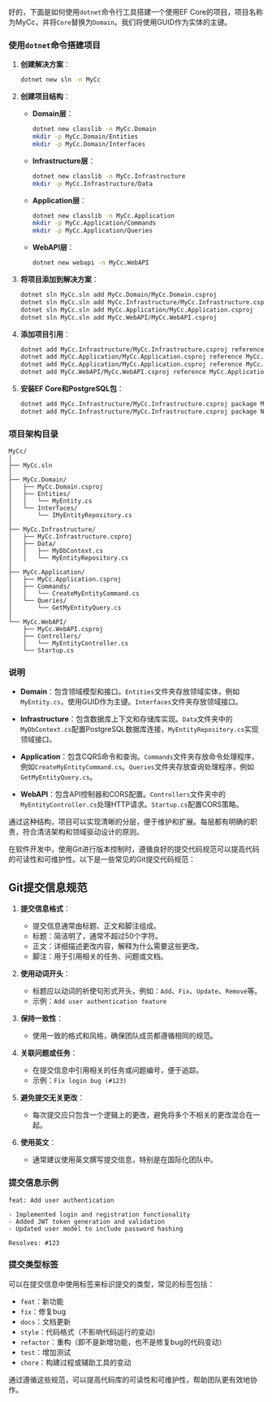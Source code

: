 好的，下面是如何使用`dotnet`命令行工具搭建一个使用EF Core的项目，项目名称为MyCc，并将`Core`替换为`Domain`。我们将使用GUID作为实体的主键。

### 使用`dotnet`命令搭建项目

1. **创建解决方案**：
   ```bash
   dotnet new sln -n MyCc
   ```

2. **创建项目结构**：

    - **Domain层**：
      ```bash
      dotnet new classlib -n MyCc.Domain
      mkdir -p MyCc.Domain/Entities
      mkdir -p MyCc.Domain/Interfaces
      ```

    - **Infrastructure层**：
      ```bash
      dotnet new classlib -n MyCc.Infrastructure
      mkdir -p MyCc.Infrastructure/Data
      ```

    - **Application层**：
      ```bash
      dotnet new classlib -n MyCc.Application
      mkdir -p MyCc.Application/Commands
      mkdir -p MyCc.Application/Queries
      ```

    - **WebAPI层**：
      ```bash
      dotnet new webapi -n MyCc.WebAPI
      ```

3. **将项目添加到解决方案**：
   ```bash
   dotnet sln MyCc.sln add MyCc.Domain/MyCc.Domain.csproj
   dotnet sln MyCc.sln add MyCc.Infrastructure/MyCc.Infrastructure.csproj
   dotnet sln MyCc.sln add MyCc.Application/MyCc.Application.csproj
   dotnet sln MyCc.sln add MyCc.WebAPI/MyCc.WebAPI.csproj
   ```

4. **添加项目引用**：
   ```bash
   dotnet add MyCc.Infrastructure/MyCc.Infrastructure.csproj reference MyCc.Domain/MyCc.Domain.csproj
   dotnet add MyCc.Application/MyCc.Application.csproj reference MyCc.Domain/MyCc.Domain.csproj
   dotnet add MyCc.Application/MyCc.Application.csproj reference MyCc.Infrastructure/MyCc.Infrastructure.csproj
   dotnet add MyCc.WebAPI/MyCc.WebAPI.csproj reference MyCc.Application/MyCc.Application.csproj
   ```

5. **安装EF Core和PostgreSQL包**：
   ```bash
   dotnet add MyCc.Infrastructure/MyCc.Infrastructure.csproj package Microsoft.EntityFrameworkCore
   dotnet add MyCc.Infrastructure/MyCc.Infrastructure.csproj package Npgsql.EntityFrameworkCore.PostgreSQL
   ```

### 项目架构目录

```
MyCc/
│
├── MyCc.sln
│
├── MyCc.Domain/
│   ├── MyCc.Domain.csproj
│   ├── Entities/
│   │   └── MyEntity.cs
│   └── Interfaces/
│       └── IMyEntityRepository.cs
│
├── MyCc.Infrastructure/
│   ├── MyCc.Infrastructure.csproj
│   ├── Data/
│   │   ├── MyDbContext.cs
│   │   └── MyEntityRepository.cs
│
├── MyCc.Application/
│   ├── MyCc.Application.csproj
│   ├── Commands/
│   │   └── CreateMyEntityCommand.cs
│   └── Queries/
│       └── GetMyEntityQuery.cs
│
└── MyCc.WebAPI/
    ├── MyCc.WebAPI.csproj
    ├── Controllers/
    │   └── MyEntityController.cs
    └── Startup.cs
```

### 说明

- **Domain**：包含领域模型和接口。`Entities`文件夹存放领域实体，例如`MyEntity.cs`，使用GUID作为主键。`Interfaces`文件夹存放领域接口。

- **Infrastructure**：包含数据库上下文和存储库实现。`Data`文件夹中的`MyDbContext.cs`配置PostgreSQL数据库连接，`MyEntityRepository.cs`实现领域接口。

- **Application**：包含CQRS命令和查询。`Commands`文件夹存放命令处理程序，例如`CreateMyEntityCommand.cs`。`Queries`文件夹存放查询处理程序，例如`GetMyEntityQuery.cs`。

- **WebAPI**：包含API控制器和CORS配置。`Controllers`文件夹中的`MyEntityController.cs`处理HTTP请求。`Startup.cs`配置CORS策略。

通过这种结构，项目可以实现清晰的分层，便于维护和扩展。每层都有明确的职责，符合清洁架构和领域驱动设计的原则。





在软件开发中，使用Git进行版本控制时，遵循良好的提交代码规范可以提高代码的可读性和可维护性。以下是一些常见的Git提交代码规范：

## Git提交信息规范

1. **提交信息格式**：
    - 提交信息通常由标题、正文和脚注组成。
    - 标题：简洁明了，通常不超过50个字符。
    - 正文：详细描述更改内容，解释为什么需要这些更改。
    - 脚注：用于引用相关的任务、问题或文档。

2. **使用动词开头**：
    - 标题应以动词的祈使句形式开头，例如：`Add`、`Fix`、`Update`、`Remove`等。
    - 示例：`Add user authentication feature`

3. **保持一致性**：
    - 使用一致的格式和风格，确保团队成员都遵循相同的规范。

4. **关联问题或任务**：
    - 在提交信息中引用相关的任务或问题编号，便于追踪。
    - 示例：`Fix login bug (#123)`

5. **避免提交无关更改**：
    - 每次提交应只包含一个逻辑上的更改，避免将多个不相关的更改混合在一起。

6. **使用英文**：
    - 通常建议使用英文撰写提交信息，特别是在国际化团队中。

### 提交信息示例

```plaintext
feat: Add user authentication

- Implemented login and registration functionality
- Added JWT token generation and validation
- Updated user model to include password hashing

Resolves: #123
```

### 提交类型标签

可以在提交信息中使用标签来标识提交的类型，常见的标签包括：

- `feat`：新功能
- `fix`：修复bug
- `docs`：文档更新
- `style`：代码格式（不影响代码运行的变动）
- `refactor`：重构（即不是新增功能，也不是修复bug的代码变动）
- `test`：增加测试
- `chore`：构建过程或辅助工具的变动

通过遵循这些规范，可以提高代码库的可读性和可维护性，帮助团队更有效地协作。
